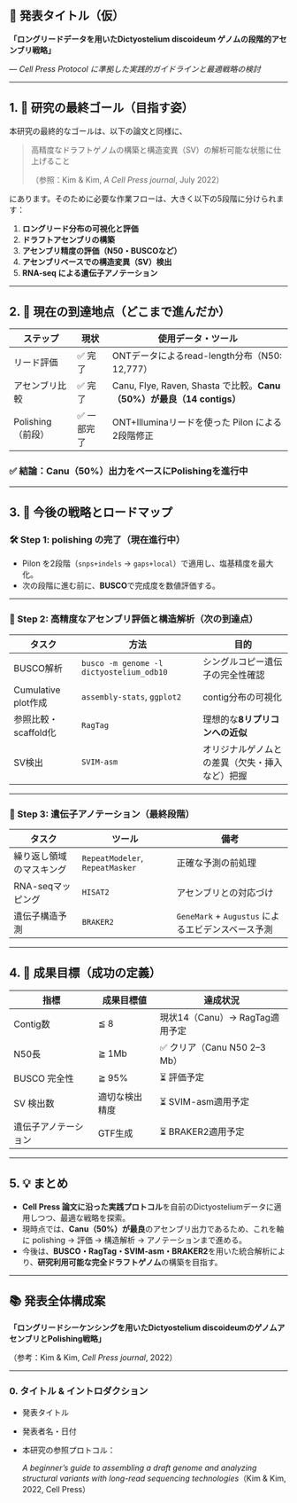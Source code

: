 

## 🧬 発表タイトル（仮）

**「ロングリードデータを用いたDictyostelium discoideum ゲノムの段階的アセンブリ戦略」**

― _Cell Press Protocol に準拠した実践的ガイドラインと最適戦略の検討_

---

## 1. 🎯 研究の最終ゴール（目指す姿）

本研究の最終的なゴールは、以下の論文と同様に、

> 高精度なドラフトゲノムの構築と構造変異（SV）の解析可能な状態に仕上げること
> 
> （参照：Kim & Kim, _A Cell Press journal_, July 2022）

にあります。そのために必要な作業フローは、大きく以下の5段階に分けられます：

1. **ロングリード分布の可視化と評価**
2. **ドラフトアセンブリの構築**
3. **アセンブリ精度の評価（N50・BUSCOなど）**
4. **アセンブリベースでの構造変異（SV）検出**
5. **RNA-seq による遺伝子アノテーション**

---

## 2. 📍 現在の到達地点（どこまで進んだか）

|ステップ|現状|使用データ・ツール|
|---|---|---|
|リード評価|✅ 完了|ONTデータによるread-length分布（N50: 12,777）|
|アセンブリ比較|✅ 完了|Canu, Flye, Raven, Shasta で比較。**Canu（50%）が最良（14 contigs）**|
|Polishing（前段）|✅ 一部完了|ONT+Illuminaリードを使った Pilon による2段階修正|

### ✅ 結論：**Canu（50%）出力をベースにPolishingを進行中**

---

## 3. 🚀 今後の戦略とロードマップ

### 🛠 Step 1: polishing の完了（現在進行中）

- Pilon を2段階（`snps+indels` → `gaps+local`）で適用し、塩基精度を最大化。
- 次の段階に進む前に、**BUSCO**で完成度を数値評価する。

---

### 📐 Step 2: 高精度なアセンブリ評価と構造解析（次の到達点）

|タスク|方法|目的|
|---|---|---|
|BUSCO解析|`busco -m genome -l dictyostelium_odb10`|シングルコピー遺伝子の完全性確認|
|Cumulative plot作成|`assembly-stats`, `ggplot2`|contig分布の可視化|
|参照比較・scaffold化|`RagTag`|理想的な**8リプリコンへの近似**|
|SV検出|`SVIM-asm`|オリジナルゲノムとの差異（欠失・挿入など）把握|

---

### 🧬 Step 3: 遺伝子アノテーション（最終段階）

|タスク|ツール|備考|
|---|---|---|
|繰り返し領域のマスキング|`RepeatModeler`, `RepeatMasker`|正確な予測の前処理|
|RNA-seqマッピング|`HISAT2`|アセンブリとの対応づけ|
|遺伝子構造予測|`BRAKER2`|`GeneMark` + `Augustus` によるエビデンスベース予測|

---

## 4. 🧭 成果目標（成功の定義）

|指標|成果目標値|達成状況|
|---|---|---|
|Contig数|≦ 8|現状14（Canu）→ RagTag適用予定|
|N50長|≧ 1Mb|✅ クリア（Canu N50 2–3 Mb）|
|BUSCO 完全性|≧ 95%|⏳ 評価予定|
|SV 検出数|適切な検出精度|⏳ SVIM-asm適用予定|
|遺伝子アノテーション|GTF生成|⏳ BRAKER2適用予定|

---

## 5. 💡 まとめ

- **Cell Press 論文に沿った実践プロトコル**を自前のDictyosteliumデータに適用しつつ、最適な戦略を探索。
- 現時点では、**Canu（50%）が最良**のアセンブリ出力であるため、これを軸に polishing → 評価 → 構造解析 → アノテーションまで進める。
- 今後は、**BUSCO・RagTag・SVIM-asm・BRAKER2**を用いた統合解析により、**研究利用可能な完全ドラフトゲノム**の構築を目指す。

---

## 📚 発表全体構成案

**「ロングリードシーケンシングを用いたDictyostelium discoideumのゲノムアセンブリとPolishing戦略」**

（参考：Kim & Kim, _Cell Press journal_, 2022）

---

### 0. タイトル & イントロダクション

- 発表タイトル
    
- 発表者名・日付
    
- 本研究の参照プロトコル：
    
    _A beginner’s guide to assembling a draft genome and analyzing structural variants with long-read sequencing technologies_（Kim & Kim, 2022, Cell Press）
    

